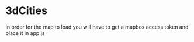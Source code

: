 # 3dCities

In order for the map to load you will have to get a mapbox access token and place it in app.js
